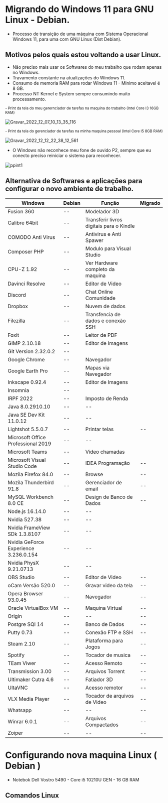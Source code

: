 # Migrando do Windows 11 para GNU Linux - Debian.
* Processo de transição de uma máquina com Sistema Operacional Windows 11, para uma com GNU Linux (Dist Debian).

## Motivos pelos quais estou voltando a usar Linux.
* Não preciso mais usar os Softwares do meu trabalho que rodam apenas no Windows.
* Travamento constante na atualizações do Windows 11.
* Consumo de memoria RAM para rodar Windows 11 - Minimo aceitavel é 8 GB.
* Processo NT Kernel e System sempre consumindo muito processamento.

<sub> - Print da tela do meu gerernciador de tarefas na maquina do trabalho (Intel Core I3 16GB RAM)</sub>

![Gravar_2022_12_07_10_13_35_116](https://user-images.githubusercontent.com/12467009/207153159-c4a6134b-4205-4fc0-a9a1-652e5048776f.gif)

<sub> - Print da tela do gerenciador de tarefas na minha maquina pessoal (Intel Core I5 8GB RAM) </sub>

![Gravar_2022_12_12_22_38_12_561](https://user-images.githubusercontent.com/12467009/207747582-fd557f82-4eb6-4f84-bc30-e4257f577cd5.gif)

* O Windows não reconhece meu fone de ouvido P2, sempre que eu conecto preciso reiniciar o sistema para reconhecer.

![ppint1](https://user-images.githubusercontent.com/12467009/207997940-50143f55-cf1a-470b-9e45-89151f616091.png)


## Alternativa de Softwares e aplicações para configurar o novo ambiente de trabalho.

Windows | Debian | Função | Migrado
------- | ------ | -------- | --------
Fusion 360 |  --  | Modelador 3D | 
Calibre 64bit | -- | Transferir livros digitais para o Kindle 
COMODO Anti Virus |  --  | Antivirus e Anti Spawer
Composer PHP | --  | Modulo para Visual Studio
CPU-Z 1.92 | -- | Ver Hardware completo da maquina
Davinci Resolve | -- | Editor de Video
Discord | -- | Chat Online Comunidade
Dropbox | -- | Nuvem de dados
Filezilla | -- | Transfencia de dados e conexão SSH
Foxit | -- | Leitor de PDF
GIMP 2.10.18 | -- | Editor de Imagens
Git Version 2.32.0.2 | -- |
Google Chrome | -- | Navegador
Google Earth Pro | -- | Mapas via Navegador
Inkscape 0.92.4 | -- | Editor de Imagens
Insomnia | -- |
IRPF 2022 | -- | Imposto de Renda
Java 8.0.2910.10 | -- | -- |
Java SE Dev Kit 11.0.12 | -- | -- |
Lightshot 5.5.0.7 | -- | Printar telas | --
Microsoft Office Professional 2019 | -- | -- |
Microsoft Teams | -- | Video chamadas |
Microsoft Visual Studio Code | -- | IDEA Programação | --
Mozila Firefox 84.0 | -- | Browse | --
Mozila Thunderbird 91.8| -- | Gerenciador de email | --
MySQL Workbench 8.0 CE | -- | Design de Banco de Dados | --
Node.js 16.14.0 | -- | -- |
Nvidia 527.38 | -- | -- |
Nvidia FrameView SDk 1.3.8107 | -- | -- |
Nvidia GeForce Experience 3.236.0.154 | -- | -- |
Nvidia PhysX 9.21.0713 | -- | -- |
OBS Studio | -- | Editor de Video | --
oCam Versão 520.0 | -- | Gravar video da tela | --
Opera Browser 93.0.45 | -- | Navegador | --
Oracle VirtualBox VM | -- | Maquina Virtual | --
Origin | -- | -- | --
Postgre SQl 14 | -- | Banco de Dados | --
Putty 0.73 | -- | Conexão FTP e SSH | --
Steam 2.10 | -- | Plataforma para Jogos | --
Spotify | -- | Tocador de musica | --
TEam Viwer | -- | Acesso Remoto | --
Transmission 3.00 | -- | Arquivos Torrent | --
Ultimaker Cutra 4.6 | -- | Fatiador 3D | --
UltaVNC | -- | Acesso remotor | --
VLX Media Player | -- | Tocador de arquivos de Video | --
Whatsapp | -- | -- | --
Winrar 6.0.1 | -- | Arquivos Compactados | --
Zoiper | --| -- | --







# Configurando nova maquina Linux ( Debian ) 
* Notebok Dell Vostro 5490 - Core i5 10210U GEN - 16 GB RAM

## Comandos Linux
